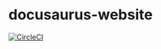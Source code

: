 # docusaurus-website

[![CircleCI](https://circleci.com/gh/ShubhamTatvamasi/docusaurus-website.svg?style=shield)](https://circleci.com/gh/ShubhamTatvamasi/docusaurus-website)
